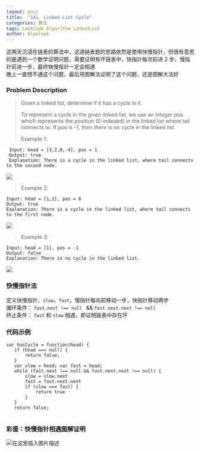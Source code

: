 ```yaml
---
layout: post
title:  "141. Linked List Cycle"
categories: 算法
tags: LeetCode Algorithm LinkedList
author: blueleek
---
```


这两天沉浸在链表的算法中，这道链表题的思路依然是使用快慢指针，但很有意思的是遇到一个数学证明问题，需要证明有环链表中，快指针每次前进 2 步，慢指针前进一步，最终快慢指针一定会相遇 <br/>
晚上一直想不通这个问题，最后用图解法证明了这个问题，还是图解大法好









### Problem Description

>Given a linked list, determine if it has a cycle in it.
>
> To represent a cycle in the given linked list, we use an integer pos which represents the position (0-indexed) in the linked list where tail connects to. If pos is -1, then there is no cycle in the linked list.
>
>Example 1:
```
 Input: head = [3,2,0,-4], pos = 1
 Output: true
 Explanation: There is a cycle in the linked list, where tail connects to the second node.
 ```
 
![](https://assets.leetcode.com/uploads/2018/12/07/circularlinkedlist.png)
 
>Example 2:
```
Input: head = [1,2], pos = 0
Output: true
Explanation: There is a cycle in the linked list, where tail connects to the first node.
```

![](https://assets.leetcode.com/uploads/2018/12/07/circularlinkedlist_test2.png)
 
 
>Example 3:
```
Input: head = [1], pos = -1
Output: false
Explanation: There is no cycle in the linked list.
```
 
![](https://assets.leetcode.com/uploads/2018/12/07/circularlinkedlist_test3.png)
 
 
 
 
 
### 快慢指针法
  定义快慢指针，`slow`，`fast`，慢指针每向前移动一步，快指针移动两步<br/>
  循环条件： `fast.next !== null ` && `fast.next.next !== null`<br/>
  终止条件： `fast` 和 `slow` 相遇，即证明链表中存在环
  
### 代码示例

 ```
var hasCycle = function(head) {
    if (head === null) {
        return false;
    }
    var slow = head; var fast = head;
    while (fast.next !== null && fast.next.next !== null) {
        slow = slow.next
        fast = fast.next.next
        if (slow === fast) {
            return true
        }
    }
    return false;
     
 ```
 
### 彩蛋：快慢指针相遇图解证明
 ![在这里插入图片描述](https://img-blog.csdnimg.cn/20191220002514390.jpeg?x-oss-process=image/watermark,type_ZmFuZ3poZW5naGVpdGk,shadow_10,text_aHR0cHM6Ly9ibG9nLmNzZG4ubmV0L2hodGh3eA==,size_16,color_FFFFFF,t_70)
 

